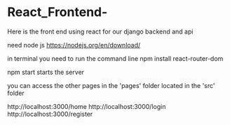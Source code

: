# React_Frontend-
Here is the front end using react for our django backend and api


need node js 
https://nodejs.org/en/download/

in terminal you need to run the command line
npm install react-router-dom

npm start starts the server 

you can access the other pages in the 'pages' folder located in the 'src' folder 

http://localhost:3000/home
http://localhost:3000/login
http://localhost:3000/register
